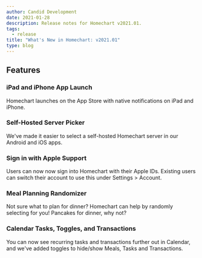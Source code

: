 ```yaml
---
author: Candid Development
date: 2021-01-28
description: Release notes for Homechart v2021.01.
tags:
  - release
title: "What's New in Homechart: v2021.01"
type: blog
---
```


## Features

### iPad and iPhone App Launch

Homechart launches on the App Store with native notifications on iPad and iPhone.

### Self-Hosted Server Picker

We've made it easier to select a self-hosted Homechart server in our Android and iOS apps.

### Sign in with Apple Support

Users can now now sign into Homechart with their Apple IDs.  Existing users can switch their account to use this under Settings > Account.

### Meal Planning Randomizer

Not sure what to plan for dinner?  Homechart can help by randomly selecting for you!  Pancakes for dinner, why not?

### Calendar Tasks, Toggles, and Transactions

You can now see recurring tasks and transactions further out in Calendar, and we've added toggles to hide/show Meals, Tasks and Transactions.
